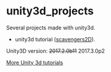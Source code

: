 # unity3d_projects
Several projects made with unity3d.
- unity3d tutorial ([scavengers2D](https://unity3d.com/es/learn/tutorials/s/2d-roguelike-tutorial)).

Unity3D version: ~~2017.2.0b11~~ 2017.3.0p2

[More Unity 3d tutorials](https://unity3d.com/es/learn/tutorials)
